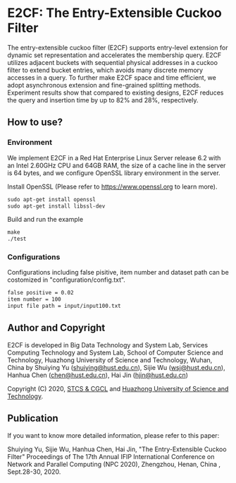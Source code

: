 # E2CF: The Entry-Extensible Cuckoo Filter
The entry-extensible cuckoo filter (E2CF) supports entry-level extension for dynamic set representation and accelerates the membership query. E2CF utilizes adjacent buckets with sequential physical addresses in a cuckoo filter to extend bucket entries, which avoids many discrete memory accesses in a query. To further make E2CF space and time efficient, we adopt asynchronous extension and fine-grained splitting methods. Experiment results show that compared to existing designs, E2CF reduces the query and insertion time by up to 82% and 28%, respectively.

## How to use?
### Environment
We implement E2CF in a Red Hat Enterprise Linux Server release 6.2 with an Intel 2.60GHz CPU and 64GB RAM, the size of a cache line in the server is 64 bytes, and we configure OpenSSL library environment in the server. 

Install OpenSSL (Please refer to https://www.openssl.org to learn more).

```txt
sudo apt-get install openssl
sudo apt-get install libssl-dev
```
Build and run the example

```txt
make
./test
```


### Configurations
Configurations including false pisitive, item number and dataset path can be costomized in "configuration/config.txt". 

```txt
false positive = 0.02
item number = 100
input file path = input/input100.txt
```


## Author and Copyright

E2CF is developed in Big Data Technology and System Lab, Services Computing Technology and System Lab, School of Computer Science and Technology, Huazhong University of Science and Technology, Wuhan, China by Shuiying Yu (shuiying@hust.edu.cn), Sijie Wu (wsj@hust.edu.cn), Hanhua Chen (chen@hust.edu.cn), Hai Jin (hjin@hust.edu.cn)

Copyright (C) 2020, [STCS & CGCL](http://grid.hust.edu.cn/) and [Huazhong University of Science and Technology](http://www.hust.edu.cn).

## Publication

If you want to know more detailed information, please refer to this paper:

Shuiying Yu, Sijie Wu, Hanhua Chen, Hai Jin, "The Entry-Extensible Cuckoo Filter" Proceedings of The 17th Annual IFIP International Conference on Network and Parallel Computing (NPC 2020), Zhengzhou, Henan, China , Sept.28-30, 2020.
